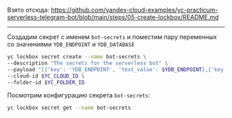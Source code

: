Взято отсюда: https://github.com/yandex-cloud-examples/yc-practicum-serverless-telegram-bot/blob/main/steps/05-create-lockbox/README.md

---
Создадим секрет с именем `bot-secrets` и поместим пару переменных со значениями `YDB_ENDPOINT` и `YDB_DATABASE`

```bash
yc lockbox secret create --name bot-secrets \
--description "The secrets for the serverless bot" \
--payload "[{'key': 'YDB_ENDPOINT', 'text_value': $YDB_ENDPOINT},{'key': 'YDB_DATABASE', 'text_value': $YDB_DATABASE}]" \
--cloud-id $YC_CLOUD_ID \
--folder-id $YC_FOLDER_ID 
```

Посмотрим конфигурацию секрета `bot-secrets`:

```bash
yc lockbox secret get --name bot-secrets
```


